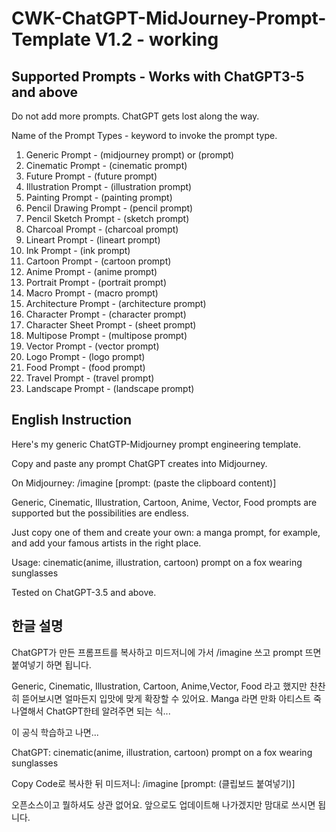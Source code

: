 # CWK-ChatGPT-MidJourney-Prompt-Template V1.2 - working

## Supported Prompts - Works with ChatGPT3-5 and above

Do not add more prompts. ChatGPT gets lost along the way.

Name of the Prompt Types - keyword to invoke the prompt type.

 1. Generic Prompt - (midjourney prompt) or (prompt)
 2. Cinematic Prompt - (cinematic prompt)
 3. Future Prompt - (future prompt)
 4. Illustration Prompt - (illustration prompt)
 5. Painting Prompt - (painting prompt)
 5. Pencil Drawing Prompt - (pencil prompt)
 6. Pencil Sketch Prompt - (sketch prompt)
 7. Charcoal Prompt - (charcoal prompt)
 8. Lineart Prompt - (lineart prompt)
 9. Ink Prompt - (ink prompt)
 10. Cartoon Prompt - (cartoon prompt)
 11. Anime Prompt - (anime prompt)
 12. Portrait Prompt - (portrait prompt)
 13. Macro Prompt - (macro prompt)
 14. Architecture Prompt - (architecture prompt)
 15. Character Prompt - (character prompt)
 16. Character Sheet Prompt - (sheet prompt)
 17. Multipose Prompt - (multipose prompt)
 18. Vector Prompt - (vector prompt)
 19. Logo Prompt - (logo prompt)
 20. Food Prompt - (food prompt)
 21. Travel Prompt - (travel prompt)
 22. Landscape Prompt - (landscape prompt)

## English Instruction

Here's my generic ChatGTP-Midjourney prompt engineering template. 

Copy and paste any prompt ChatGPT creates into Midjourney. 

On Midjourney: /imagine [prompt: (paste the clipboard content)]

Generic, Cinematic, Illustration, Cartoon, Anime, Vector, Food prompts are supported but the possibilities are endless.

Just copy one of them and create your own: a manga prompt, for example, and add your famous artists in the right place.

Usage: cinematic(anime, illustration, cartoon) prompt on a fox wearing sunglasses

Tested on ChatGPT-3.5 and above.


## 한글 설명

ChatGPT가 만든 프롬프트를 복사하고 미드저니에 가서 /imagine 쓰고 prompt 뜨면 붙여넣기 하면 됩니다.

Generic, Cinematic, Illustration, Cartoon, Anime,Vector, Food 라고 했지만 찬찬히 뜯어보시면 얼마든지 입맛에 맞게 확장할 수 있어요. Manga 라면 만화 아티스트 죽 나열해서 ChatGPT한테 알려주면 되는 식...

이 공식 학습하고 나면...

ChatGPT: cinematic(anime, illustration, cartoon) prompt on a fox wearing sunglasses

Copy Code로 복사한 뒤 미드저니: /imagine [prompt: (클립보드 붙여넣기)]

오픈소스이고 뭘하셔도 상관 없어요. 앞으로도 업데이트해 나가겠지만 맘대로 쓰시면 됩니다.
